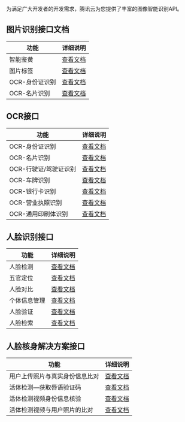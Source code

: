 为满足广大开发者的开发需求，腾讯云为您提供了丰富的图像智能识别API。

## 图片识别接口文档

| 功能        | 详细说明                          |
| --------- | ----------------------------- |
| 智能鉴黄      | [查看文档](/doc/product/460/6900) |
| 图片标签      | [查看文档](/doc/product/460/6899) |
| OCR-身份证识别 | [查看文档](/doc/product/460/6895) |
| OCR-名片识别  | [查看文档](/doc/product/460/6894) |

## OCR接口

| 功能        | 详细说明                          |
| --------- | ----------------------------- |
| OCR-身份证识别 | [查看文档](/doc/product/460/6895) |
| OCR-名片识别  | [查看文档](/doc/product/460/6894) |
| OCR-行驶证/驾驶证识别 | [查看文档]() |
| OCR-车牌识别  | [查看文档]() |
| OCR-银行卡识别 | [查看文档]() |
| OCR-营业执照识别  | [查看文档]() |
| OCR-通用印刷体识别  | [查看文档]() |

## 人脸识别接口

| 功能     | 详细说明                               |
| ------ | ---------------------------------- |
| 人脸检测   | [查看文档](/document/product/460/7401) |
| 五官定位   | [查看文档](/document/product/460/7400) |
| 人脸对比   | [查看文档](/doc/product/460/6897)      |
| 个体信息管理 | [查看文档](/document/product/460/6896) |
| 人脸验证   | [查看文档](/document/product/460/8107) |
| 人脸检索   | [查看文档](/doc/product/460/6898)      |

## 人脸核身解决方案接口

| 功能              | 详细说明                               |
| --------------- | ---------------------------------- |
| 用户上传照片与真实身份信息比对 | [查看文档](/document/product/460/8171) |
| 活体检测—获取唇语验证码    | [查看文档](/document/product/460/8170) |
| 活体检测视频身份信息核验    | [查看文档](/document/product/460/8169) |
| 活体检测视频与用户照片的比对  | [查看文档](/document/product/460/8168) |

